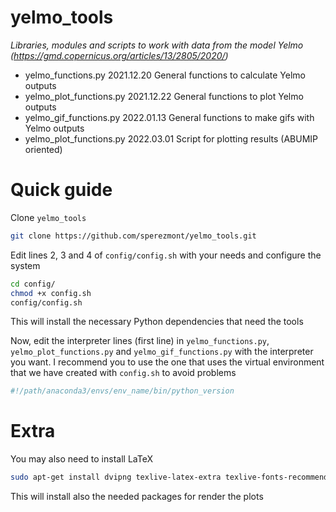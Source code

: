 # yelmo_tools
*Libraries, modules and scripts to work with data from the model Yelmo (https://gmd.copernicus.org/articles/13/2805/2020/)*
* yelmo_functions.py        2021.12.20	General functions to calculate Yelmo outputs
* yelmo_plot_functions.py   2021.12.22	General functions to plot Yelmo outputs 
* yelmo_gif_functions.py    2022.01.13	General functions to make gifs with Yelmo outputs
* yelmo_plot_functions.py   2022.03.01  Script for plotting results (ABUMIP oriented)

# Quick guide
Clone `yelmo_tools`
```bash
git clone https://github.com/sperezmont/yelmo_tools.git
```
Edit lines 2, 3 and 4 of `config/config.sh` with your needs and configure the system
```bash
cd config/
chmod +x config.sh
config/config.sh
```
This will install the necessary Python dependencies that need the tools

Now, edit the interpreter lines (first line) in `yelmo_functions.py`, `yelmo_plot_functions.py` and `yelmo_gif_functions.py` with the interpreter you want. I recommend you to use the one that uses the virtual environment that we have created with `config.sh` to avoid problems
```python
#!/path/anaconda3/envs/env_name/bin/python_version
```

# Extra
You may also need to install LaTeX
```bash
sudo apt-get install dvipng texlive-latex-extra texlive-fonts-recommended cm-super
```
This will install also the needed packages for render the plots
